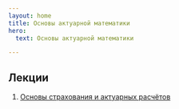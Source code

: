 ```yaml
---
layout: home
title: Основы актуарной математики
hero:
  text: Основы актуарной математики

---
```


## Лекции

1. [Основы страхования и актуарных расчётов](./2025/lectures/01/)